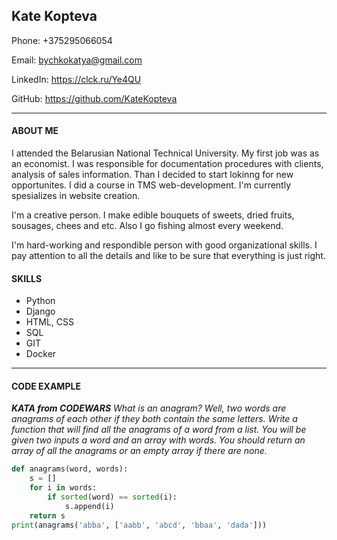 ## Kate Kopteva

Phone: +375295066054

Email: bychkokatya@gmail.com

LinkedIn: <https://clck.ru/Ye4QU>

GitHub: <https://github.com/KateKopteva>

***

#### ABOUT ME

I attended the Belarusian National Technical University. My first job was as an economist. I was responsible for documentation procedures with clients, analysis of sales information. Than I decided to start lokinng for new opportunites. I did a course in TMS web-development. I'm currently spesializes in website creation.

I'm a creative person. I make edible bouquets of sweets, dried fruits, sousages, chees and etc. Also I go fishing almost every weekend.

I'm hard-working and respondible person with good organizational skills. I pay attention to all the details and like to be sure that everything is just right.

#### SKILLS

* Python
* Django
* HTML, CSS
* SQL
* GIT
* Docker
  
***

#### CODE EXAMPLE

***KATA from CODEWARS***
*What is an anagram? Well, two words are anagrams of each other if they both contain the same letters.
Write a function that will find all the anagrams of a word from a list. You will be given two inputs a word and an array with words. You should return an array of all the anagrams or an empty array if there are none.*

```python
def anagrams(word, words):
    s = []
    for i in words:
        if sorted(word) == sorted(i):
            s.append(i)       
    return s
print(anagrams('abba', ['aabb', 'abcd', 'bbaa', 'dada']))